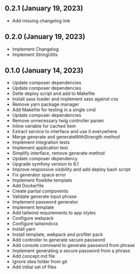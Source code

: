 ## 0.2.1 (January 19, 2023)
  - Add missing changelog link

## 0.2.0 (January 19, 2023)
  - Implement Changelog
  - Implement StringUtils

## 0.1.0 (January 14, 2023)
  - Update composer dependencies
  - Update composer dependencies
  - Delte deploy script and add to Makefile
  - Install sass loader and implement sass against css
  - Remove yarn package manager
  - Add Makefile for testing in a single cmd
  - Update composer dependencies
  - Remove unnecessary twig controller param
  - Inline variable for cached item
  - Extract service to interface and use it everywhere
  - Merge generate and generateWithStrength method
  - Implement integration tests
  - Implement application test
  - Simplify interface, remove generate method
  - Update composer dependency
  - Upgrade symfony version to 6.1
  - Improve responsive visibility and add deploy bash script
  - Fix generator space error
  - Implement flowbite template
  - Add Dockerfile
  - Create partial components
  - Validate generate input phrase
  - Implement password generator
  - Implement template
  - Add tailwind requirements to app styles
  - Configure webpack
  - Configure tailwindcss
  - Install yarn
  - Install template, webpack and profiler pack
  - Add controller to generate secure password
  - Add console command to generate password from phrase
  - Implement generating a secure password from a phrase
  - Add concept.md file
  - Ignore idea folder from git
  - Add initial set of files


